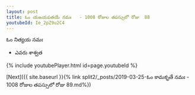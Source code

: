 ```yaml
---
layout: post
title: ఓం యఙయపతయే నమః   - 1008 రోజుల తపస్సులో రోజు  88
youtubeId: Ie_2pZ9u2C4
---
```

 
 
 ఓం నిత్యయ నమః  
 
 -  ఎవరు శాశ్వత 
 
  
 
  
 
 
 
 
 
 


{% include youtubePlayer.html id=page.youtubeId %}
 
[Next]({{ site.baseurl }}{% link  split2/_posts/2019-03-25-ఓం కామకృతే నమః   - 1008 రోజుల తపస్సులో రోజు  89.md%})
 
